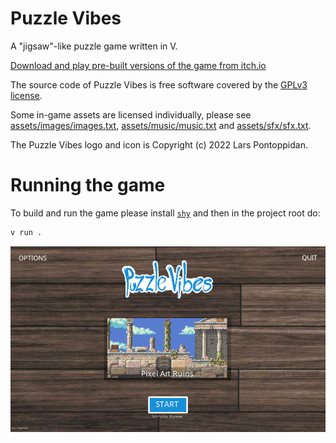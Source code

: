 # Puzzle Vibes

A "jigsaw"-like puzzle game written in V.

<a href="https://blackgrain.itch.io/puzzle-vibes">Download and play pre-built versions of the game from itch.io</a>

The source code of Puzzle Vibes is free software covered by the [GPLv3 license](LICENSE).

Some in-game assets are licensed individually, please see [assets/images/images.txt](assets/images/images.txt), 
[assets/music/music.txt](assets/music/music.txt) and [assets/sfx/sfx.txt](assets/sfx/sfx.txt).

The Puzzle Vibes logo and icon is Copyright (c) 2022 Lars Pontoppidan.

# Running the game

To build and run the game please install [`shy`](https://github.com/larpon/shy) and then in the project root do:

```bash
v run .
```

<img src="docs/screenshot.png" />

